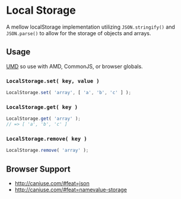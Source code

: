 # Local Storage

A mellow localStorage implementation utilizing `JSON.stringify()` and `JSON.parse()` to allow for the storage of objects and arrays.

## Usage

[UMD](https://github.com/umdjs/umd) so use with AMD, CommonJS, or browser globals.

### `LocalStorage.set( key, value )`

```javascript
LocalStorage.set( 'array', [ 'a', 'b', 'c' ] );
```

### `LocalStorage.get( key )`

```javascript
LocalStorage.get( 'array' );
// => [ 'a', 'b', 'c' ]
```

### `LocalStorage.remove( key )`

```javascript
LocalStorage.remove( 'array' );
```

## Browser Support

- http://caniuse.com/#feat=json
- http://caniuse.com/#feat=namevalue-storage